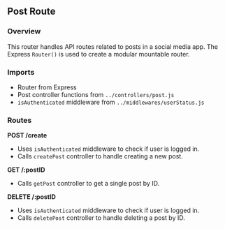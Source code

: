 ## Post Route

### Overview

This router handles API routes related to posts in a social media app.
The Express `Router()` is used to create a modular mountable router.

### Imports

- Router from Express
- Post controller functions from `../controllers/post.js`
- `isAuthenticated` middleware from `../middlewares/userStatus.js`

### Routes

**POST /create**

- Uses `isAuthenticated` middleware to check if user is logged in.
- Calls `createPost` controller to handle creating a new post.

**GET /:postID**

- Calls `getPost` controller to get a single post by ID.

**DELETE /:postID**

- Uses `isAuthenticated` middleware to check if user is logged in.
- Calls `deletePost` controller to handle deleting a post by ID.
